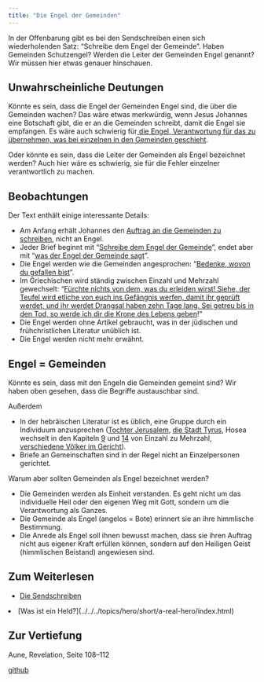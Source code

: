 ```yaml
---
title: "Die Engel der Gemeinden"
---
```



In der Offenbarung gibt es bei den Sendschreiben einen sich wiederholenden Satz: “Schreibe dem Engel der Gemeinde”. Haben Gemeinden Schutzengel? Werden die Leiter der Gemeinden Engel genannt? Wir müssen hier etwas genauer hinschauen.


## Unwahrscheinliche Deutungen

<a name="e98c"></a>
Könnte es sein, dass die Engel der Gemeinden Engel sind, die über die Gemeinden wachen? Das wäre etwas merkwürdig, wenn Jesus Johannes eine Botschaft gibt, die er an die Gemeinden schreibt, damit die Engel sie empfangen. Es wäre auch schwierig für[ die Engel, Verantwortung für das zu übernehmen, was bei einzelnen in den Gemeinden geschieht](https://www.bibleserver.com/SLT/Offenbarung2%2C24-25).

Oder könnte es sein, dass die Leiter der Gemeinden als Engel bezeichnet werden? Auch hier wäre es schwierig, sie für die Fehler einzelner verantwortlich zu machen.


## Beobachtungen

<a name="e9dd"></a>
Der Text enthält einige interessante Details:

- Am Anfang erhält Johannes den [Auftrag an die Gemeinden zu schreiben](https://www.bibleserver.com/SLT/Offenbarung1%2C11), nicht an Engel.
- Jeder Brief beginnt mit “[Schreibe dem Engel der Gemeinde](https://www.bibleserver.com/SLT/Offenbarung2%2C1)”, endet aber mit “[was der Engel der Gemeinde sagt](https://www.bibleserver.com/SLT/Offenbarung2%2C7)”.
- Die Engel werden wie die Gemeinden angesprochen: “[Bedenke, wovon du gefallen bist](https://www.bibleserver.com/SLT/Offenbarung2%2C5)”.
- Im Griechischen wird ständig zwischen Einzahl und Mehrzahl gewechselt: “[Fürchte nichts von dem, was du erleiden wirst! Siehe, der Teufel wird etliche von euch ins Gefängnis werfen, damit ihr geprüft werdet, und ihr werdet Drangsal haben zehn Tage lang. Sei getreu bis in den Tod, so werde ich dir die Krone des Lebens geben](https://www.bibleserver.com/SLT/Offenbarung2%2C10)!”
- Die Engel werden ohne Artikel gebraucht, was in der jüdischen und frühchristlichen Literatur unüblich ist.
- Die Engel werden nicht mehr erwähnt.



## Engel = Gemeinden

<a name="ab47"></a>
Könnte es sein, dass mit den Engeln die Gemeinden gemeint sind? Wir haben oben gesehen, dass die Begriffe austauschbar sind.

Außerdem

- In der hebräischen Literatur ist es üblich, eine Gruppe durch ein Individuum anzusprechen ([Tochter Jerusalem](https://www.bibleserver.com/SLT/Zefanja3%2C14), [die Stadt Tyrus](https://www.bibleserver.com/SLT/Hesekiel27), Hosea wechselt in den Kapiteln [9](https://www.bibleserver.com/SLT/Hosea9%2C1-6) und [14](https://www.bibleserver.com/SLT/Hosea14%2C1-3) von Einzahl zu Mehrzahl, [verschiedene Völker im Gericht](https://www.bibleserver.com/SLT/Zefanja2%2C1-5)).
- Briefe an Gemeinschaften sind in der Regel nicht an Einzelpersonen gerichtet.


Warum aber sollten Gemeinden als Engel bezeichnet werden?

- Die Gemeinden werden als Einheit verstanden. Es geht nicht um das individuelle Heil oder den eigenen Weg mit Gott, sondern um die Verantwortung als Ganzes.
- Die Gemeinde als Engel (angelos = Bote) erinnert sie an ihre himmlische Bestimmung.
- Die Anrede als Engel soll ihnen bewusst machen, dass sie ihren Auftrag nicht aus eigener Kraft erfüllen können, sondern auf den Heiligen Geist (himmlischen Beistand) angewiesen sind.



## Zum Weiterlesen

<a name="b241"></a>
- [Die Sendschreiben](../../../content/letters/expl/the-letters-to-the-seven-churches/index.html)
<li id="83f5">[Was ist ein Held?](../../../topics/hero/short/a-real-hero/index.html)</li>


## Zur Vertiefung

<a name="61f6"></a>
Aune, Revelation, Seite 108–112




[github](https://github.com/revelation-today/revelation-today/blob/main/exampleSite/content/docs/content/letters/expl/the-angel-of-the-churches.de.md)
